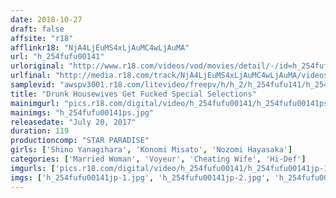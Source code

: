 ```yaml
---
date: 2018-10-27
draft: false
affsite: "r18"
afflinkr18: "NjA4LjEuMS4xLjAuMC4wLjAuMA"
url: "h_254fufu00141"
urloriginal: "http://www.r18.com/videos/vod/movies/detail/-/id=h_254fufu00141"
urlfinal: "http://media.r18.com/track/NjA4LjEuMS4xLjAuMC4wLjAuMA/videos/vod/movies/detail/-/id=h_254fufu00141"
samplevid: "awspv3001.r18.com/litevideo/freepv/h/h_2/h_254fufu141/h_254fufu141_dmb_w.mp4"
title: "Drunk Housewives Get Fucked Special Selections"
mainimgurl: "pics.r18.com/digital/video/h_254fufu00141/h_254fufu00141ps.jpg"
mainimgs: "h_254fufu00141ps.jpg"
releasedate: "July 20, 2017"
duration: 119
productioncomp: "STAR PARADISE"
girls: ['Shino Yanagihara', 'Konomi Misato', 'Nozomi Hayasaka']
categories: ['Married Woman', 'Voyeur', 'Cheating Wife', 'Hi-Def']
imgurls: ['pics.r18.com/digital/video/h_254fufu00141/h_254fufu00141jp-1.jpg', 'pics.r18.com/digital/video/h_254fufu00141/h_254fufu00141jp-2.jpg', 'pics.r18.com/digital/video/h_254fufu00141/h_254fufu00141jp-3.jpg', 'pics.r18.com/digital/video/h_254fufu00141/h_254fufu00141jp-4.jpg', 'pics.r18.com/digital/video/h_254fufu00141/h_254fufu00141jp-5.jpg', 'pics.r18.com/digital/video/h_254fufu00141/h_254fufu00141jp-6.jpg', 'pics.r18.com/digital/video/h_254fufu00141/h_254fufu00141jp-7.jpg', 'pics.r18.com/digital/video/h_254fufu00141/h_254fufu00141jp-8.jpg', 'pics.r18.com/digital/video/h_254fufu00141/h_254fufu00141jp-9.jpg', 'pics.r18.com/digital/video/h_254fufu00141/h_254fufu00141jp-10.jpg', 'pics.r18.com/digital/video/h_254fufu00141/h_254fufu00141jp-11.jpg', 'pics.r18.com/digital/video/h_254fufu00141/h_254fufu00141jp-12.jpg', 'pics.r18.com/digital/video/h_254fufu00141/h_254fufu00141jp-13.jpg', 'pics.r18.com/digital/video/h_254fufu00141/h_254fufu00141jp-14.jpg', 'pics.r18.com/digital/video/h_254fufu00141/h_254fufu00141jp-15.jpg', 'pics.r18.com/digital/video/h_254fufu00141/h_254fufu00141jp-16.jpg', 'pics.r18.com/digital/video/h_254fufu00141/h_254fufu00141jp-17.jpg', 'pics.r18.com/digital/video/h_254fufu00141/h_254fufu00141jp-18.jpg', 'pics.r18.com/digital/video/h_254fufu00141/h_254fufu00141jp-19.jpg', 'pics.r18.com/digital/video/h_254fufu00141/h_254fufu00141jp-20.jpg']
imgs: ['h_254fufu00141jp-1.jpg', 'h_254fufu00141jp-2.jpg', 'h_254fufu00141jp-3.jpg', 'h_254fufu00141jp-4.jpg', 'h_254fufu00141jp-5.jpg', 'h_254fufu00141jp-6.jpg', 'h_254fufu00141jp-7.jpg', 'h_254fufu00141jp-8.jpg', 'h_254fufu00141jp-9.jpg', 'h_254fufu00141jp-10.jpg', 'h_254fufu00141jp-11.jpg', 'h_254fufu00141jp-12.jpg', 'h_254fufu00141jp-13.jpg', 'h_254fufu00141jp-14.jpg', 'h_254fufu00141jp-15.jpg', 'h_254fufu00141jp-16.jpg', 'h_254fufu00141jp-17.jpg', 'h_254fufu00141jp-18.jpg', 'h_254fufu00141jp-19.jpg', 'h_254fufu00141jp-20.jpg']
---
```

